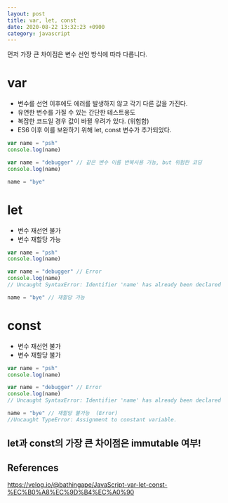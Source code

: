 ```yaml
---
layout: post
title: var, let, const
date: 2020-08-22 13:32:23 +0900
category: javascript
---
```


먼저 가장 큰 차이점은 변수 선언 방식에 따라 다릅니다.

# var 
- 변수를 선언 이후에도 에러를 발생하지 않고 각기 다른 값을 가진다.
- 유연한 변수를 가질 수 있는 간단한 테스트용도
- 복잡한 코드일 경우 값이 바뀔 우려가 있다. (위험함)
- ES6 이후 이를 보완하기 위해 let, const 변수가 추가되었다.
```javascript
var name = "psh"
console.log(name)

var name = "debugger" // 같은 변수 이름 반복사용 가능, but 위험한 코딩
console.log(name)

name = "bye"
```

# let
- 변수 재선언 불가
- 변수 재할당 가능
```javascript
var name = "psh"
console.log(name)

var name = "debugger" // Error
console.log(name)
// Uncaught SyntaxError: Identifier 'name' has already been declared

name = "bye" // 재할당 가능
```

# const
- 변수 재선언 불가
- 변수 재할당 불가
```javascript
var name = "psh"
console.log(name)

var name = "debugger" // Error
console.log(name)
// Uncaught SyntaxError: Identifier 'name' has already been declared

name = "bye" // 재할당 불가능  (Error)
//Uncaught TypeError: Assignment to constant variable.
```


## let과 const의 가장 큰 차이점은 immutable 여부!


## References
https://velog.io/@bathingape/JavaScript-var-let-const-%EC%B0%A8%EC%9D%B4%EC%A0%90